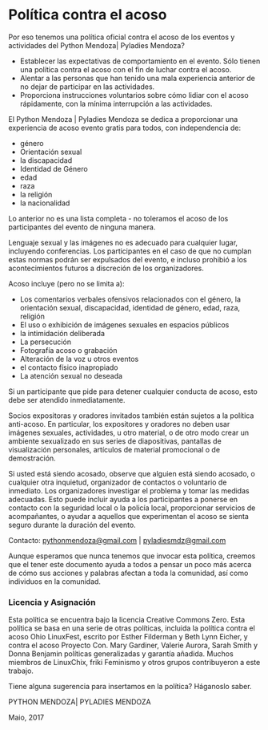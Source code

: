 # Política contra el acoso

Por eso tenemos una política oficial contra el acoso de los eventos y actividades del Python Mendoza| Pyladies Mendoza?

- Establecer las expectativas de comportamiento en el evento. Sólo tienen una política contra el acoso con el fin de luchar contra el acoso.
- Alentar a las personas que han tenido una mala experiencia anterior de no dejar de participar en las actividades.
- Proporciona instrucciones voluntarios sobre cómo lidiar con el acoso rápidamente, con la mínima interrupción a las actividades.

El Python Mendoza | Pyladies Mendoza se dedica a proporcionar una experiencia de acoso evento gratis para todos, con independencia de:
- género
- Orientación sexual
- la discapacidad
- Identidad de Género
- edad
- raza
- la religión
- la nacionalidad

Lo anterior no es una lista completa - no toleramos el acoso de los participantes del evento de ninguna manera.

Lenguaje sexual y las imágenes no es adecuado para cualquier lugar, incluyendo conferencias. Los participantes en el caso de que no cumplan estas normas podrán ser expulsados del evento, e incluso prohibió a los acontecimientos futuros a discreción de los organizadores.

Acoso incluye (pero no se limita a):
- Los comentarios verbales ofensivos relacionados con el género, la orientación sexual, discapacidad, identidad de género, edad, raza, religión
- El uso o exhibición de imágenes sexuales en espacios públicos
- la intimidación deliberada
- La persecución
- Fotografía acoso o grabación
- Alteración de la voz u otros eventos
- el contacto físico inapropiado
- La atención sexual no deseada

Si un participante que pide para detener cualquier conducta de acoso, esto debe ser atendido inmediatamente.

Socios expositoras y oradores invitados también están sujetos a la política anti-acoso. En particular, los expositores y oradores no deben usar imágenes sexuales, actividades, u otro material, o de otro modo crear un ambiente sexualizado en sus series de diapositivas, pantallas de visualización personales, artículos de material promocional o de demostración.

Si usted está siendo acosado, observe que alguien está siendo acosado, o cualquier otra inquietud, organizador de contactos o voluntario de inmediato. Los organizadores investigar el problema y tomar las medidas adecuadas. Esto puede incluir ayuda a los participantes a ponerse en contacto con la seguridad local o la policía local, proporcionar servicios de acompañantes, o ayudar a aquellos que experimentan el acoso se sienta seguro durante la duración del evento.

Contacto: pythonmendoza@gmail.com | pyladiesmdz@gmail.com

Aunque esperamos que nunca tenemos que invocar esta política, creemos que el tener este documento ayuda a todos a pensar un poco más acerca de cómo sus acciones y palabras afectan a toda la comunidad, así como individuos en la comunidad.

### Licencia y Asignación

Esta política se encuentra bajo la licencia Creative Commons Zero. Esta política se basa en una serie de otras políticas, incluida la política contra el acoso Ohio LinuxFest, escrito por Esther Filderman y Beth Lynn Eicher, y contra el acoso Proyecto Con. Mary Gardiner, Valerie Aurora, Sarah Smith y Donna Benjamin políticas generalizadas y garantía añadida. Muchos miembros de LinuxChix, friki Feminismo y otros grupos contribuyeron a este trabajo.

Tiene alguna sugerencia para insertamos en la política? Háganoslo saber.

PYTHON MENDOZA| PYLADIES MENDOZA

Maio, 2017


 
